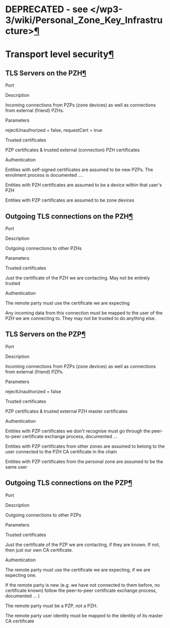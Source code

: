 DEPRECATED - see </wp3-3/wiki/Personal_Zone_Key_Infrastructure>[¶](#DEPRECATED-see-httpdevwebinosorgredmineprojectswp3-3wikiPersonal_Zone_Key_Infrastructure)
====================================================================================================================================================================================================

Transport level security[¶](#Transport-level-security)
======================================================

TLS Servers on the PZH[¶](#TLS-Servers-on-the-PZH)
--------------------------------------------------

Port

Description

Incoming connections from PZPs (zone devices) as well as connections
from external (friend) PZHs.

Parameters

rejectUnauthorized = false, requestCert = true

Trusted certificates

PZP certificates & trusted external (connection) PZH certificates

Authentication

Entities with self-signed certificates are assumed to be new PZPs. The
enrolment process is documented ....

Entities with PZH certificates are assumed to be a device within that
user's PZH

Entities with PZP certificates are assumed to be zone devices

Outgoing TLS connections on the PZH[¶](#Outgoing-TLS-connections-on-the-PZH)
----------------------------------------------------------------------------

Port

Description

Outgoing connections to other PZHs

Parameters

Trusted certificates

Just the certificate of the PZH we are contacting. May not be entirely
trusted

Authentication

The remote party must use the certificate we are expecting

Any incoming data from this connection must be mapped to the user of the
PZH we are connecting to. They may not be trusted to do anything else.

TLS Servers on the PZP[¶](#TLS-Servers-on-the-PZP)
--------------------------------------------------

Port

Description

Incoming connections from PZPs (zone devices) as well as connections
from external (friend) PZPs.

Parameters

rejectUnauthorized = false

Trusted certificates

PZP certificates & trusted external PZH master certificates

Authentication

Entities with PZP certificates we don't recognise must go through the
peer-to-peer certificate exchange process, documented ...

Entities with PZP certificates from other zones are assumed to belong to
the user connected to the PZH CA certificate in the chain

Entities with PZP certificates from the personal zone are assumed to be
the same user

Outgoing TLS connections on the PZP[¶](#Outgoing-TLS-connections-on-the-PZP)
----------------------------------------------------------------------------

Port

Description

Outgoing connections to other PZPs

Parameters

Trusted certificates

Just the certificate of the PZP we are contacting, if they are known. If
not, then just our own CA certificate.

Authentication

The remote party must use the certificate we are expecting, if we are
expecting one.

If the remote party is new (e.g. we have not connected to them before,
no certificate known) follow the peer-to-peer certificate exchange
process, documented ... )

The remote party must be a PZP, not a PZH.

The remote party user identity must be mapped to the identity of its
master CA certificate

